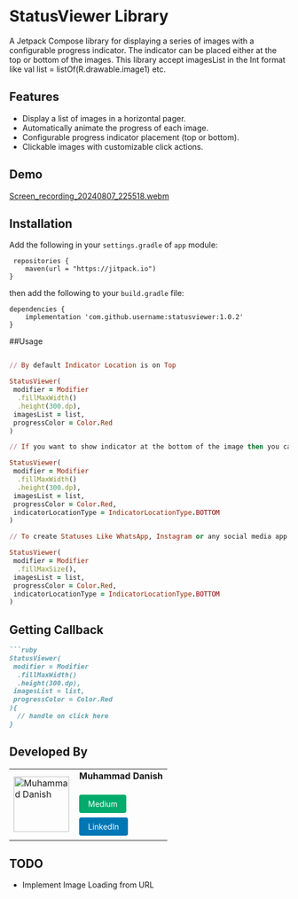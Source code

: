 # StatusViewer Library

A Jetpack Compose library for displaying a series of images with a configurable progress indicator. The indicator can be placed either at the top or bottom of the images.
This library accept imagesList in the Int format like val list = listOf(R.drawable.image1) etc.

## Features

- Display a list of images in a horizontal pager.
- Automatically animate the progress of each image.
- Configurable progress indicator placement (top or bottom).
- Clickable images with customizable click actions.

## Demo
[Screen_recording_20240807_225518.webm](https://github.com/user-attachments/assets/d572c64d-9f86-4562-9df4-6245a84fd14f)


## Installation

Add the following in your `settings.gradle` of `app` module: 

```
 repositories {
    maven(url = "https://jitpack.io")
}
```
then add the following to your `build.gradle` file:
```
dependencies {
    implementation 'com.github.username:statusviewer:1.0.2'
}
```

##Usage

```ruby

// By default Indicator Location is on Top

StatusViewer(
 modifier = Modifier
  .fillMaxWidth()
  .height(300.dp),
 imagesList = list,
 progressColor = Color.Red
)

// If you want to show indicator at the bottom of the image then you can use

StatusViewer(
 modifier = Modifier
  .fillMaxWidth()
  .height(300.dp),
 imagesList = list,
 progressColor = Color.Red,
 indicatorLocationType = IndicatorLocationType.BOTTOM
)

// To create Statuses Like WhatsApp, Instagram or any social media app

StatusViewer(
 modifier = Modifier
  .fillMaxSize(),
 imagesList = list,
 progressColor = Color.Red,
 indicatorLocationType = IndicatorLocationType.BOTTOM
)

```

## Getting Callback

```ruby
```ruby
StatusViewer(
 modifier = Modifier
  .fillMaxWidth()
  .height(300.dp),
 imagesList = list,
 progressColor = Color.Red
){
  // handle on click here
}

```

## Developed By

<table>
  <tr>
    <td>
      <img src="https://media.licdn.com/dms/image/C5603AQFQBXt5ODHhig/profile-displayphoto-shrink_800_800/0/1641730136128?e=1728518400&v=beta&t=J-BxmCnxkva4TgvuKaKbMxYkueOr7N8De31kJbTUfZA" alt="Muhammad Danish" width="100" height="100"/>
    </td>
    <td style="padding-left: 10px;">
      <strong>Muhammad Danish</strong><br/><br/>
      <a href="https://daanidev.medium.com/" target="_blank" style="display: inline-block; padding: 8px 16px; margin: 4px 0; font-size: 14px; color: white; background-color: #00ab6c; text-decoration: none; border-radius: 4px;">Medium</a><br/>
      <a href="https://www.linkedin.com/in/mdanish12/" target="_blank" style="display: inline-block; padding: 8px 16px; margin: 4px 0; font-size: 14px; color: white; background-color: #0077b5; text-decoration: none; border-radius: 4px;">LinkedIn</a>
    </td>
  </tr>
</table>

## TODO
- Implement Image Loading from URL
